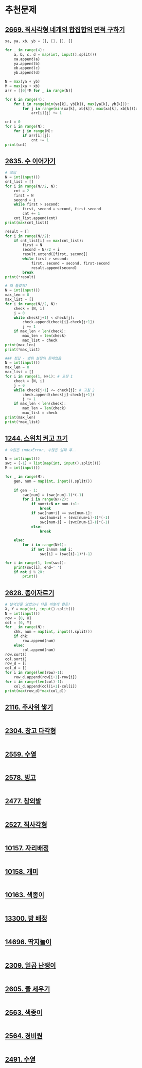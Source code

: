 # 추천문제



## [2669. 직사각형 네개의 합집합의 면적 구하기](https://www.acmicpc.net/problem/2669)

```python
xa, ya, xb, yb = [], [], [], []

for _ in range(4):
    a, b, c, d = map(int, input().split())
    xa.append(a)
    ya.append(b)
    xb.append(c)
    yb.append(d)

N = max(ya + yb)
M = max(xa + xb)
arr = [[0]*M for _ in range(N)]

for k in range(4):
    for i in range(min(ya[k], yb[k]), max(ya[k], yb[k])):
        for j in range(min(xa[k], xb[k]), max(xa[k], xb[k])):
            arr[i][j] += 1

cnt = 0
for i in range(N):
    for j in range(M):
        if arr[i][j]:
            cnt += 1
print(cnt)
```



## [2635. 수 이어가기](https://www.acmicpc.net/problem/2635)

```python
# 오답
N = int(input())
cnt_list = []
for i in range(N//2, N):
    cnt = 2
    first = N
    second = i
    while first > second:
        first, second = second, first-second
        cnt += 1
    cnt_list.append(cnt)
print(max(cnt_list))

result = []
for i in range(N//2):
    if cnt_list[i] == max(cnt_list):
        first = N
        second = N//2 + i
        result.extend([first, second])
        while first > second:
            first, second = second, first-second
            result.append(second)
        break
print(*result)

# 왜 틀렸지?
N = int(input())
max_len = 0
max_list = []
for i in range(N//2, N):
    check = [N, i]
    j = 0
    while check[j+1] < check[j]:
        check.append(check[j]-check[j+1])
        j += 1
    if max_len < len(check):
        max_len = len(check)
        max_list = check
print(max_len)
print(*max_list)

### 정답 - 범위 설정의 문제였음
N = int(input())
max_len = 0
max_list = []
for i in range(1, N+1): # 고침 1
    check = [N, i]
    j = 0
    while check[j+1] <= check[j]: # 고침 2
        check.append(check[j]-check[j+1])
        j += 1
    if max_len < len(check):
        max_len = len(check)
        max_list = check
print(max_len)
print(*max_list)
```



## [1244. 스위치 켜고 끄기](https://www.acmicpc.net/problem/1244)

```python
# 수많은 indexError, 수많은 실패 후..

N = int(input())
swc = [-1] + list(map(int, input().split()))
M = int(input())

for _ in range(M):
    gen, num = map(int, input().split())
    
    if gen - 1:
        swc[num] = (swc[num]-1)*(-1)
        for i in range(N//2):
            if num+i>N or num-i<1:
                break
            if swc[num+i] == swc[num-i]:
                swc[num+i] = (swc[num+i]-1)*(-1)
                swc[num-i] = (swc[num-i]-1)*(-1)
            else:
                break
                
    else:
        for i in range(N+1):
            if not i%num and i:
                swc[i] = (swc[i]-1)*(-1)

for i in range(1, len(swc)):
    print(swc[i], end=' ')
    if not i % 20:
        print()
```



## [2628. 종이자르기](https://www.acmicpc.net/problem/2628)

```python
# 날먹인줄 알았으나 다들 이렇게 한듯?
X, Y = map(int, input().split())
N = int(input())
row = [0, X]
col = [0, Y]
for _ in range(N):
    chk, num = map(int, input().split())
    if chk:
        row.append(num)
    else:
        col.append(num)
row.sort()
col.sort()
row_d = []
col_d = []
for i in range(len(row)-1):
    row_d.append(row[i+1]-row[i])
for i in range(len(col)-1):
    col_d.append(col[i+1]-col[i])
print(max(row_d)*max(col_d))
```



## [2116. 주사위 쌓기](https://www.acmicpc.net/problem/2116)

```python
```



## [2304. 창고 다각형](https://www.acmicpc.net/problem/2304)

```python
```



## [2559. 수열](https://www.acmicpc.net/problem/2559)

```python
```



## [2578. 빙고](https://www.acmicpc.net/problem/2578)

```python
```



## [2477. 참외밭](https://www.acmicpc.net/problem/2477)

```python
```



## [2527. 직사각형](https://www.acmicpc.net/problem/2527)

```python
```



## [10157. 자리배정](https://www.acmicpc.net/problem/10157)

```python
```



## [10158. 개미](https://www.acmicpc.net/problem/10158)

```python
```



## [10163. 색종이](https://www.acmicpc.net/problem/10163)

```python
```



## [13300. 방 배정](https://www.acmicpc.net/problem/13300)

```python
```



## [14696. 딱지놀이](https://www.acmicpc.net/problem/14696)

```python
```



## [2309. 일곱 난쟁이](https://www.acmicpc.net/problem/2309)

```python
```



## [2605. 줄 세우기](https://www.acmicpc.net/problem/2605)

```python
```



## [2563. 색종이](https://www.acmicpc.net/problem/2563)

```python
```



## [2564. 경비원](https://www.acmicpc.net/problem/2564)

```python
```



## [2491. 수열](https://www.acmicpc.net/problem/2491)

```python
```